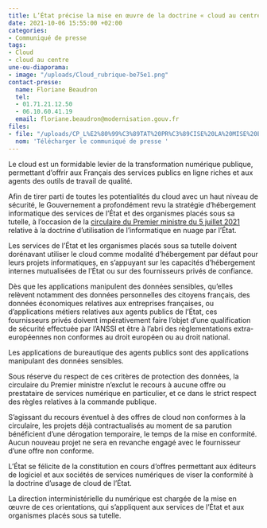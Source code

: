 ```yaml
---
title: L’État précise la mise en œuvre de la doctrine « cloud au centre ».
date: 2021-10-06 15:55:00 +02:00
categories:
- Communiqué de presse
tags:
- Cloud
- cloud au centre
une-ou-diaporama:
- image: "/uploads/Cloud_rubrique-be75e1.png"
contact-presse:
  name: Floriane Beaudron
  tel:
  - 01.71.21.12.50
  - 06.10.60.41.19
  email: floriane.beaudron@modernisation.gouv.fr
files:
- file: "/uploads/CP_L%E2%80%99%C3%89TAT%20PR%C3%89CISE%20LA%20MISE%20EN%20%C5%92UVRE%20DE%20LA%20DOCTRINE%20CLOUD%20AU%20CENTRE-5448a2.pdf"
  nom: 'Télécharger le communiqué de presse '
---
```


Le cloud est un formidable levier de la transformation numérique publique, permettant d’offrir aux Français des services publics en ligne riches et aux agents des outils de travail de qualité.

Afin de tirer parti de toutes les potentialités du cloud avec un haut niveau de sécurité, le Gouvernement a profondément revu la stratégie d’hébergement informatique des services de l’État et des organismes placés sous sa tutelle, à l’occasion de la [circulaire du Premier ministre du 5 juillet 2021](https://www.legifrance.gouv.fr/circulaire/id/45205) relative à la doctrine d’utilisation de l’informatique en nuage par l’État. 

Les services de l’État et les organismes placés sous sa tutelle doivent dorénavant utiliser le cloud comme modalité d’hébergement par défaut pour leurs projets informatiques, en s’appuyant sur les capacités d’hébergement internes mutualisées de l’État ou sur des fournisseurs privés de confiance. 

Dès que les applications manipulent des données sensibles, qu’elles relèvent notamment des données personnelles des  citoyens  français,  des  données  économiques  relatives  aux  entreprises françaises,  ou  d’applications  métiers  relatives  aux  agents  publics  de  l’État, ces fournisseurs privés doivent impérativement faire l’objet d’une qualification de sécurité effectuée par l’ANSSI et être à l’abri des règlementations extra-européennes non conformes au droit européen ou au droit national.  

Les applications de bureautique des agents publics sont des applications manipulant des données sensibles. 

Sous réserve du respect de ces critères de protection des données, la circulaire du Premier ministre n’exclut le recours à aucune offre ou prestataire de services numérique en particulier, et ce dans le strict respect des règles relatives à la commande publique. 

S’agissant du recours éventuel à des offres de cloud non conformes à la circulaire, les projets déjà contractualisés au moment de sa parution bénéficient d’une dérogation temporaire, le temps de la mise en conformité. Aucun nouveau projet ne sera en revanche engagé avec le fournisseur d’une offre non conforme. 

L’État se félicite de la constitution en cours d’offres permettant aux éditeurs de logiciel et aux sociétés de services numériques de viser la conformité à la doctrine d’usage de cloud de l’État.  

La direction interministérielle du numérique est chargée de la mise en œuvre de ces orientations, qui s’appliquent aux services de l’État et aux organismes placés sous sa tutelle. 
